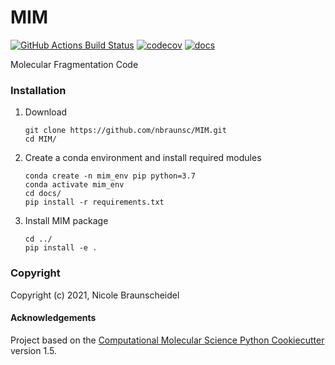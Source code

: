 MIM
==============================
[//]: # (Badges)
[![GitHub Actions Build Status](https://github.com/REPLACE_WITH_OWNER_ACCOUNT/mim/workflows/CI/badge.svg)](https://github.com/REPLACE_WITH_OWNER_ACCOUNT/mim/actions?query=workflow%3ACI)
[![codecov](https://codecov.io/gh/REPLACE_WITH_OWNER_ACCOUNT/MIM/branch/master/graph/badge.svg)](https://codecov.io/gh/REPLACE_WITH_OWNER_ACCOUNT/MIM/branch/master)
[![docs](https://readthedocs.org/projects/pip/badge/)](https://readthedocs.org/projects/pip/badge/?version=latest&style=plastic)


Molecular Fragmentation Code

### Installation

1. Download

    ```
    git clone https://github.com/nbraunsc/MIM.git
    cd MIM/
    ```

2. Create a conda environment and install required modules

    ```
    conda create -n mim_env pip python=3.7
    conda activate mim_env
    cd docs/
    pip install -r requirements.txt
    ```

3. Install MIM package

    ```
    cd ../
    pip install -e .
    ```


### Copyright

Copyright (c) 2021, Nicole Braunscheidel


#### Acknowledgements
 
Project based on the 
[Computational Molecular Science Python Cookiecutter](https://github.com/molssi/cookiecutter-cms) version 1.5.
